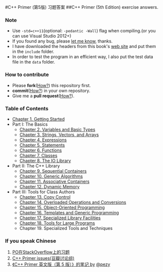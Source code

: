 #C++ Primer (第5版) 习题答案
##C++ Primer (5th Edition) exercise answers.

### Note

- Use `-std=c++11`(optional: `-pedantic -Wall`) flag when compiling.(or you can use Visual Studio 2012+)
- If you found any bug, please [let me know](https://github.com/Mooophy/Cpp-Primer/issues/new), thanks.
- I have downloaded the headers from this book's [web site](http://www.informit.com/store/c-plus-plus-primer-9780321714114) and put them in the `include` folder.
- In order to test the program in an efficient way, I also put the test data file in the `data` folder.

### How to contribute

- Please **fork**([How?](https://help.github.com/articles/fork-a-repo)) this repository first.
- **commit**([How?](https://help.github.com/articles/create-a-repo#commit-your-first-change)) in your own repository.
- Give me a **pull request**([How?](https://help.github.com/articles/using-pull-requests)).

### Table of Contents

- [Chapter 1. Getting Started](ch01/README.md)
- Part I: The Basics
  - [Chapter 2. Variables and Basic Types](ch02/README.md)
  - [Chapter 3. Strings, Vectors, and Arrays](ch03/README.md)
  - [Chapter 4. Expressions](ch04/README.md)
  - [Chapter 5. Statements](ch05)
  - [Chapter 6. Functions](ch06)
  - [Chapter 7. Classes](ch07)
  - [Chapter 8. The IO Library](ch08)
- Part II: The C++ Library
  - [Chapter 9. Sequential Containers](ch09)
  - [Chapter 10. Generic Algorithms](ch10)
  - [Chapter 11. Associative Containers](ch11)
  - [Chapter 12. Dynamic Memory](ch12)
- Part III: Tools for Class Authors
  - [Chapter 13. Copy Control](ch13)
  - [Chapter 14. Overloaded Operations and Conversions](ch14)
  - [Chapter 15. Object-Oriented Programming](ch15)
  - [Chapter 16. Templates and Generic Programming](ch16)
  - [Chapter 17. Specialized Library Facilities](ch17)
  - [Chapter 18. Tools for Large Programs](ch18)
  - Chapter 19. Specialized Tools and Techniques

### If you speak Chinese

1. [PO在StackOverflow上的习题](http://book.douban.com/review/6500246/)
2. [C++ Primer issues(豆瓣讨论组)](http://www.douban.com/group/532124/)
3. [《C++ Primer 英文版（第 5 版）》的笔记 by](http://book.douban.com/people/pezy/annotation/24089577/) [@pezy](https://github.com/pezy)
